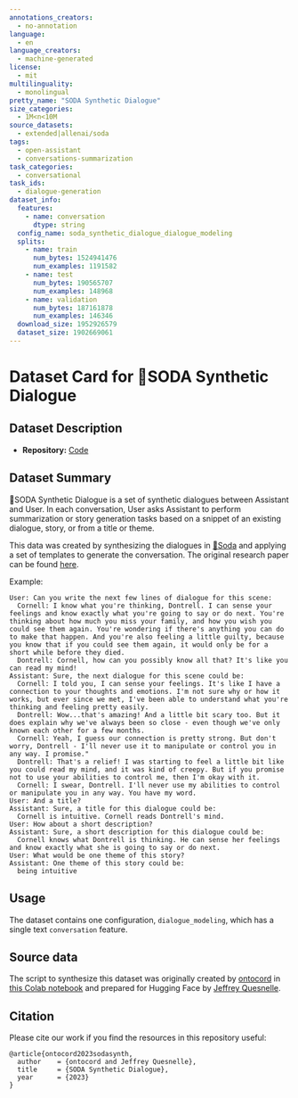 ```yaml
---
annotations_creators:
  - no-annotation
language:
  - en
language_creators:
  - machine-generated
license:
  - mit
multilinguality:
  - monolingual
pretty_name: "SODA Synthetic Dialogue"
size_categories:
  - 1M<n<10M
source_datasets:
  - extended|allenai/soda
tags:
  - open-assistant
  - conversations-summarization
task_categories:
  - conversational
task_ids:
  - dialogue-generation
dataset_info:
  features:
    - name: conversation
      dtype: string
  config_name: soda_synthetic_dialogue_dialogue_modeling
  splits:
    - name: train
      num_bytes: 1524941476
      num_examples: 1191582
    - name: test
      num_bytes: 190565707
      num_examples: 148968
    - name: validation
      num_bytes: 187161878
      num_examples: 146346
  download_size: 1952926579
  dataset_size: 1902669061
---
```


# Dataset Card for 🥤SODA Synthetic Dialogue

## Dataset Description

- **Repository:**
  [Code](https://github.com/LAION-AI/Open-Assistant/data/datasets/soda_synthetic_dialogue/)

## Dataset Summary

🥤SODA Synthetic Dialogue is a set of synthetic dialogues between Assistant and
User. In each conversation, User asks Assistant to perform summarization or
story generation tasks based on a snippet of an existing dialogue, story, or
from a title or theme.

This data was created by synthesizing the dialogues in
[🥤Soda](https://huggingface.co/datasets/allenai/soda) and applying a set of
templates to generate the conversation. The original research paper can be found
[here](https://arxiv.org/pdf/2212.10465v1.pdf).

Example:

```
User: Can you write the next few lines of dialogue for this scene:
  Cornell: I know what you're thinking, Dontrell. I can sense your feelings and know exactly what you're going to say or do next. You're thinking about how much you miss your family, and how you wish you could see them again. You're wondering if there's anything you can do to make that happen. And you're also feeling a little guilty, because you know that if you could see them again, it would only be for a short while before they died.
  Dontrell: Cornell, how can you possibly know all that? It's like you can read my mind!
Assistant: Sure, the next dialogue for this scene could be:
  Cornell: I told you, I can sense your feelings. It's like I have a connection to your thoughts and emotions. I'm not sure why or how it works, but ever since we met, I've been able to understand what you're thinking and feeling pretty easily.
  Dontrell: Wow...that's amazing! And a little bit scary too. But it does explain why we've always been so close - even though we've only known each other for a few months.
  Cornell: Yeah, I guess our connection is pretty strong. But don't worry, Dontrell - I'll never use it to manipulate or control you in any way. I promise."
  Dontrell: That's a relief! I was starting to feel a little bit like you could read my mind, and it was kind of creepy. But if you promise not to use your abilities to control me, then I'm okay with it.
  Cornell: I swear, Dontrell. I'll never use my abilities to control or manipulate you in any way. You have my word.
User: And a title?
Assistant: Sure, a title for this dialogue could be:
  Cornell is intuitive. Cornell reads Dontrell's mind.
User: How about a short description?
Assistant: Sure, a short description for this dialogue could be:
  Cornell knows what Dontrell is thinking. He can sense her feelings and know exactly what she is going to say or do next.
User: What would be one theme of this story?
Assistant: One theme of this story could be:
  being intuitive
```

## Usage

The dataset contains one configuration, `dialogue_modeling`, which has a single
text `conversation` feature.

## Source data

The script to synthesize this dataset was originally created by
[ontocord](https://github.com/ontocord) in
[this Colab notebook](https://colab.research.google.com/drive/1Sw3px5dP8whdqT7QMNoqwmqIasZkMbJi?usp=sharing)
and prepared for Hugging Face by
[Jeffrey Quesnelle](https://github.com/jquesnelle/).

## Citation

Please cite our work if you find the resources in this repository useful:

```
@article{ontocord2023sodasynth,
  author    = {ontocord and Jeffrey Quesnelle},
  title     = {SODA Synthetic Dialogue},
  year      = {2023}
}
```
